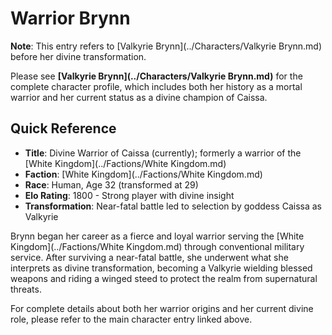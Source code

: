 <!-- Expanded by AI: 2025-10-13 -->

# Warrior Brynn

**Note**: This entry refers to [Valkyrie Brynn](../Characters/Valkyrie Brynn.md) before her divine transformation.

Please see **[Valkyrie Brynn](../Characters/Valkyrie Brynn.md)** for the complete character profile, which includes both her history as a mortal warrior and her current status as a divine champion of Caissa.

## Quick Reference

- **Title**: Divine Warrior of Caissa (currently); formerly a warrior of the [White Kingdom](../Factions/White Kingdom.md)
- **Faction**: [White Kingdom](../Factions/White Kingdom.md)
- **Race**: Human, Age 32 (transformed at 29)
- **Elo Rating**: 1800 - Strong player with divine insight
- **Transformation**: Near-fatal battle led to selection by goddess Caissa as Valkyrie

Brynn began her career as a fierce and loyal warrior serving the [White Kingdom](../Factions/White Kingdom.md) through conventional military service. After surviving a near-fatal battle, she underwent what she interprets as divine transformation, becoming a Valkyrie wielding blessed weapons and riding a winged steed to protect the realm from supernatural threats.

For complete details about both her warrior origins and her current divine role, please refer to the main character entry linked above.
